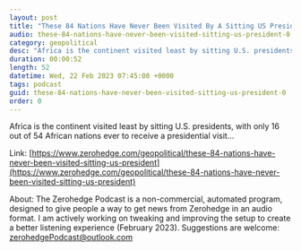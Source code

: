 ```yaml
---
layout: post
title: "These 84 Nations Have Never Been Visited By A Sitting US President"
audio: these-84-nations-have-never-been-visited-sitting-us-president-0
category: geopolitical
desc: "Africa is the continent visited least by sitting U.S. presidents, with only 16 out of 54 African nations ever to receive a presidential visit..."
duration: 00:00:52
length: 52
datetime: Wed, 22 Feb 2023 07:45:00 +0000
tags: podcast
guid: these-84-nations-have-never-been-visited-sitting-us-president-0
order: 0
---
```

Africa is the continent visited least by sitting U.S. presidents, with only 16 out of 54 African nations ever to receive a presidential visit...

Link: [https://www.zerohedge.com/geopolitical/these-84-nations-have-never-been-visited-sitting-us-president](https://www.zerohedge.com/geopolitical/these-84-nations-have-never-been-visited-sitting-us-president)

About: The Zerohedge Podcast is a non-commercial, automated program, designed to give people a way to get news from Zerohedge in an audio format.  I am actively working on tweaking and improving the setup to create a better listening experience (February 2023).  Suggestions are welcome: [zerohedgePodcast@outlook.com](mailto:zerohedgePodcast@outlook.com)